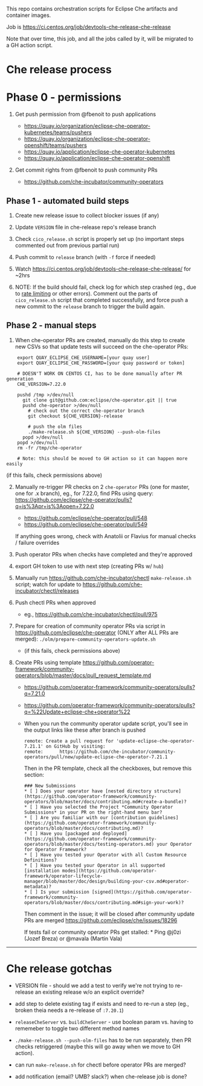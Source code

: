 This repo contains orchestration scripts for Eclipse Che artifacts and container images.

Job is https://ci.centos.org/job/devtools-che-release-che-release

Note that over time, this job, and all the jobs called by it, will be migrated to a GH action script.

# Che release process

# Phase 0 - permissions

1. Get push permission from @fbenoit to push applications
    * https://quay.io/organization/eclipse-che-operator-kubernetes/teams/pushers
    * https://quay.io/organization/eclipse-che-operator-openshift/teams/pushers 
    * https://quay.io/application/eclipse-che-operator-kubernetes
    * https://quay.io/application/eclipse-che-operator-openshift

2. Get commit rights from @fbenoit to push community PRs
    * https://github.com/che-incubator/community-operators

## Phase 1 - automated build steps

1. Create new release issue to collect blocker issues (if any)
1. Update `VERSION` file in che-release repo's release branch
1. Check `cico_release.sh` script is properly set up (no important steps commented out from previous partial run)
1. Push commit to `release` branch (with `-f` force if needed)
1. Watch https://ci.centos.org/job/devtools-che-release-che-release/ for ~2hrs

1. NOTE: If the build should fail, check log for which step crashed (eg., due to [rate limiting](https://github.com/eclipse/che/issues/18292) or other errors). Comment out the parts of `cico_release.sh` script that completed successfully, and force push a new commit to the `release` branch to trigger the build again.

## Phase 2 - manual steps

1. When che-operator PRs are created, manually do this step to create new CSVs so that update tests will succeed on the che-operator PRs:
```
    export QUAY_ECLIPSE_CHE_USERNAME=[your quay user]
    export QUAY_ECLIPSE_CHE_PASSWORD=[your quay password or token]

    # DOESN'T WORK ON CENTOS CI, has to be done manually after PR generation
    CHE_VERSION=7.22.0

    pushd /tmp >/dev/null
      git clone git@github.com:eclipse/che-operator.git || true
      pushd che-operator >/dev/null
        # check out the correct che-operator branch
        git checkout ${CHE_VERSION}-release 

        # push the olm files
        ./make-release.sh ${CHE_VERSION} --push-olm-files
      popd >/dev/null
    popd >/dev/null
    rm -fr /tmp/che-operator
    
    # Note: this should be moved to GH action so it can happen more easily
```
(if this fails, check permissions above)

2. Manually re-trigger PR checks on 2 `che-operator` PRs (one for master, one for .x branch), eg., for 7.22.0, find PRs using query: https://github.com/eclipse/che-operator/pulls?q=is%3Apr+is%3Aopen+7.22.0
    * https://github.com/eclipse/che-operator/pull/548
    * https://github.com/eclipse/che-operator/pull/549
    
    If anything goes wrong, check with Anatolii or Flavius for manual checks / failure overrides

1. Push operator PRs when checks have completed and they're approved 

1. export GH token to use with next step (creating PRs w/ `hub`)

1. Manually run https://github.com/che-incubator/chectl `make-release.sh` script; watch for update to https://github.com/che-incubator/chectl/releases  

1. Push chectl PRs when approved
    * eg., https://github.com/che-incubator/chectl/pull/975


1. Prepare for creation of community operator PRs via script in https://github.com/eclipse/che-operator (ONLY after ALL PRs are merged):
    `./olm/prepare-community-operators-update.sh`

    * (if this fails, check permissions above)

8. Create PRs using template https://github.com/operator-framework/community-operators/blob/master/docs/pull_request_template.md
    * https://github.com/operator-framework/community-operators/pulls?q=7.21.0
    * https://github.com/operator-framework/community-operators/pulls?q=%22Update+eclipse-che+operator%22

    * When you run the community operator update script, you'll see in the output links like these after branch is pushed
        ```
        remote: Create a pull request for 'update-eclipse-che-operator-7.21.1' on GitHub by visiting:
        remote:      https://github.com/che-incubator/community-operators/pull/new/update-eclipse-che-operator-7.21.1
        ```
        Then in the PR template, check all the checkboxes, but remove this section:
        ```
        ### New Submissions
        * [ ] Does your operator have [nested directory structure](https://github.com/operator-framework/community-operators/blob/master/docs/contributing.md#create-a-bundle)?
        * [ ] Have you selected the Project *Community Operator Submissions* in your PR on the right-hand menu bar?
        * [ ] Are you familiar with our [contribution guidelines](https://github.com/operator-framework/community-operators/blob/master/docs/contributing.md)?
        * [ ] Have you [packaged and deployed](https://github.com/operator-framework/community-operators/blob/master/docs/testing-operators.md) your Operator for Operator Framework?
        * [ ] Have you tested your Operator with all Custom Resource Definitions?
        * [ ] Have you tested your Operator in all supported [installation modes](https://github.com/operator-framework/operator-lifecycle-manager/blob/master/doc/design/building-your-csv.md#operator-metadata)?
        * [ ] Is your submission [signed](https://github.com/operator-framework/community-operators/blob/master/docs/contributing.md#sign-your-work)?
        ```

        Then comment in the issue; it will be closed after community update PRs are merged https://github.com/eclipse/che/issues/18296
        
        If tests fail or community operator PRs get stalled:
            * Ping @j0zi (Jozef Breza) or @mavala (Martin Vala)

--------------


# Che release gotchas

* VERSION file - should we add a test to verify we're not trying to re-release an existing release w/o an explicit override?

* add step to delete existing tag if exists and need to re-run a step (eg., broken theia needs a re-release of `:7.20.1`)

* `releaseCheServer` vs. `buildCheServer` - use boolean param vs. having to rememeber to toggle two different method names

* `./make-release.sh --push-olm-files` has to be run separately, then PR checks retriggered (maybe this will go away when we move to GH action).

* can run `make-release.sh` for chectl before operator PRs are merged? 

* add notification (email? UMB? slack?) when che-release job is done?
